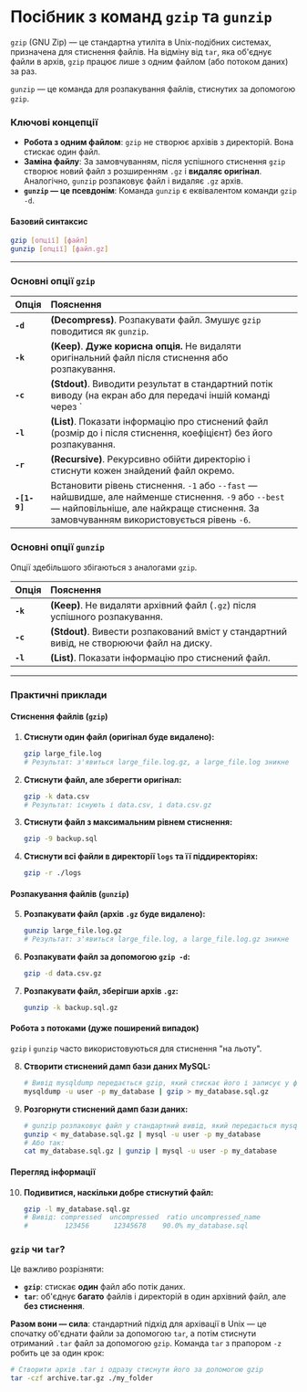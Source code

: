 # Посібник з команд `gzip` та `gunzip`

`gzip` (GNU Zip) — це стандартна утиліта в Unix-подібних системах, призначена для стиснення файлів. На відміну від `tar`, яка об'єднує файли в архів, `gzip` працює лише з одним файлом (або потоком даних) за раз.

`gunzip` — це команда для розпакування файлів, стиснутих за допомогою `gzip`.

### **Ключові концепції**

*   **Робота з одним файлом**: `gzip` не створює архівів з директорій. Вона стискає один файл.
*   **Заміна файлу**: За замовчуванням, після успішного стиснення `gzip` створює новий файл з розширенням `.gz` і **видаляє оригінал**. Аналогічно, `gunzip` розпаковує файл і видаляє `.gz` архів.
*   **`gunzip` — це псевдонім**: Команда `gunzip` є еквівалентом команди `gzip -d`.

#### **Базовий синтаксис**

```bash
gzip [опції] [файл]
gunzip [опції] [файл.gz]
```

---

### **Основні опції `gzip`**

| Опція | Пояснення |
| :--- | :--- |
| **`-d`** | **(Decompress)**. Розпакувати файл. Змушує `gzip` поводитися як `gunzip`. |
| **`-k`** | **(Keep)**. **Дуже корисна опція.** Не видаляти оригінальний файл після стиснення або розпакування. |
| **`-c`** | **(Stdout)**. Виводити результат в стандартний потік виводу (на екран або для передачі іншій команді через `|`), а не у файл. Оригінальний файл не видаляється. |
| **`-l`** | **(List)**. Показати інформацію про стиснений файл (розмір до і після стиснення, коефіцієнт) без його розпакування. |
| **`-r`** | **(Recursive)**. Рекурсивно обійти директорію і стиснути кожен знайдений файл окремо. |
| **`-[1-9]`** | Встановити рівень стиснення. `-1` або `--fast` — найшвидше, але найменше стиснення. `-9` або `--best` — найповільніше, але найкраще стиснення. За замовчуванням використовується рівень `-6`. |

### **Основні опції `gunzip`**

Опції здебільшого збігаються з аналогами `gzip`.

| Опція | Пояснення |
| :--- | :--- |
| **`-k`** | **(Keep)**. Не видаляти архівний файл (`.gz`) після успішного розпакування. |
| **`-c`** | **(Stdout)**. Вивести розпакований вміст у стандартний вивід, не створюючи файл на диску. |
| **`-l`** | **(List)**. Показати інформацію про стиснений файл. |

---

### **Практичні приклади**

#### **Стиснення файлів (`gzip`)**

1.  **Стиснути один файл (оригінал буде видалено):**
    ```bash
    gzip large_file.log
    # Результат: з'явиться large_file.log.gz, а large_file.log зникне
    ```

2.  **Стиснути файл, але зберегти оригінал:**
    ```bash
    gzip -k data.csv
    # Результат: існують і data.csv, і data.csv.gz
    ```

3.  **Стиснути файл з максимальним рівнем стиснення:**
    ```bash
    gzip -9 backup.sql
    ```

4.  **Стиснути всі файли в директорії `logs` та її піддиректоріях:**
    ```bash
    gzip -r ./logs
    ```

#### **Розпакування файлів (`gunzip`)**

5.  **Розпакувати файл (архів `.gz` буде видалено):**
    ```bash
    gunzip large_file.log.gz
    # Результат: з'явиться large_file.log, а large_file.log.gz зникне
    ```

6.  **Розпакувати файл за допомогою `gzip -d`:**
    ```bash
    gzip -d data.csv.gz
    ```

7.  **Розпакувати файл, зберігши архів `.gz`:**
    ```bash
    gunzip -k backup.sql.gz
    ```

#### **Робота з потоками (дуже поширений випадок)**

`gzip` і `gunzip` часто використовуються для стиснення "на льоту".

8.  **Створити стиснений дамп бази даних MySQL:**
    ```bash
    # Вивід mysqldump передається gzip, який стискає його і записує у файл
    mysqldump -u user -p my_database | gzip > my_database.sql.gz
    ```

9.  **Розгорнути стиснений дамп бази даних:**
    ```bash
    # gunzip розпаковує файл у стандартний вивід, який передається mysql
    gunzip < my_database.sql.gz | mysql -u user -p my_database
    # Або так:
    cat my_database.sql.gz | gunzip | mysql -u user -p my_database
    ```

#### **Перегляд інформації**

10. **Подивитися, наскільки добре стиснутий файл:**
    ```bash
    gzip -l my_database.sql.gz
    # Вивід: compressed  uncompressed  ratio uncompressed_name
    #         123456      12345678    90.0% my_database.sql
    ```

### **`gzip` чи `tar`?**

Це важливо розрізняти:
*   **`gzip`**: стискає **один** файл або потік даних.
*   **`tar`**: об'єднує **багато** файлів і директорій в один архівний файл, але **без стиснення**.

**Разом вони — сила**: стандартний підхід для архівації в Unix — це спочатку об'єднати файли за допомогою `tar`, а потім стиснути отриманий `.tar` файл за допомогою `gzip`. Команда `tar` з прапором `-z` робить це за один крок:

```bash
# Створити архів .tar і одразу стиснути його за допомогою gzip
tar -czf archive.tar.gz ./my_folder
```

